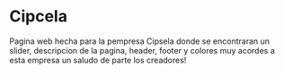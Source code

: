 # Cipcela

Pagina web hecha para la pempresa Cipsela donde se encontraran un slider, descripcion de la pagina, header, footer y colores muy acordes a esta empresa
un saludo de parte los creadores!
